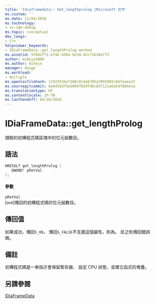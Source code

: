 ```yaml
---
title: 'Idiaframedata:: Get_lengthprolog |Microsoft 文件'
ms.custom: ''
ms.date: 11/04/2016
ms.technology:
- vs-ide-debug
ms.topic: conceptual
dev_langs:
- C++
helpviewer_keywords:
- IDiaFrameData::get_lengthProlog method
ms.assetid: 5f042ff1-e74e-430a-be34-d2cf1b18eff2
author: mikejo5000
ms.author: mikejo
manager: douge
ms.workload:
- multiple
ms.openlocfilehash: 1192f634a7280c814e6785a7093983c84faaea15
ms.sourcegitcommit: 6a9d5bd75e50947659fd6c837111a6a547884e2a
ms.translationtype: HT
ms.contentlocale: zh-TW
ms.lasthandoff: 04/16/2018
---
```

# <a name="idiaframedatagetlengthprolog"></a>IDiaFrameData::get_lengthProlog
擷取的初構程式碼區塊中的位元組數目。  
  
## <a name="syntax"></a>語法  
  
```C++  
HRESULT get_lengthProlog (   
   DWORD* pRetVal  
);  
```  
  
#### <a name="parameters"></a>參數  
 `pRetVal`  
 [out]傳回的初構程式碼的位元組數目。  
  
## <a name="return-value"></a>傳回值  
 如果成功，傳回`S_OK`。 傳回`S_FALSE`不支援這個屬性，則為。 反之則傳回錯誤碼。  
  
## <a name="remarks"></a>備註  
 初構程式碼是一串指示會保留暫存器、 設定 CPU 狀態，並建立函式的堆疊。  
  
## <a name="see-also"></a>另請參閱  
 [IDiaFrameData](../../debugger/debug-interface-access/idiaframedata.md)